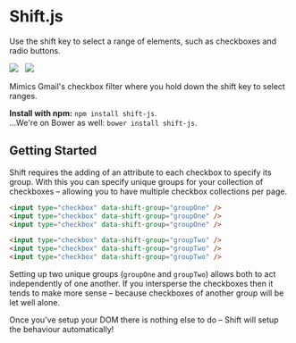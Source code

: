 Shift.js
========

Use the shift key to select a range of elements, such as checkboxes and radio buttons.

<img src="https://travis-ci.org/Wildhoney/Shift.js.png?branch=master" />
&nbsp;
<img src="https://badge.fury.io/js/shift-js.png" />

Mimics Gmail's checkbox filter where you hold down the shift key to select ranges.

**Install with npm:** `npm install shift-js`.
<br />
&hellip;We're on Bower as well: `bower install shift-js`.

Getting Started
--------

Shift requires the adding of an attribute to each checkbox to specify its group. With this you can specify unique groups for your collection of checkboxes &ndash; allowing you to have multiple checkbox collections per page.

```html
<input type="checkbox" data-shift-group="groupOne" />
<input type="checkbox" data-shift-group="groupOne" />
<input type="checkbox" data-shift-group="groupOne" />

<input type="checkbox" data-shift-group="groupTwo" />
<input type="checkbox" data-shift-group="groupTwo" />
<input type="checkbox" data-shift-group="groupTwo" />
```

Setting up two unique groups (`groupOne` and `groupTwo`) allows both to act independently of one another. If you intersperse the checkboxes then it tends to make more sense &ndash; because checkboxes of another group will be let well alone.

Once you've setup your DOM there is nothing else to do &ndash; Shift will setup the behaviour automatically!